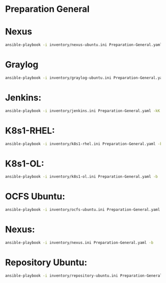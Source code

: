 # Preparation General

# Nexus
```bash
ansible-playbook -i inventory/nexus-ubuntu.ini Preparation-General.yaml -b
```

# Graylog
```bash
ansible-playbook -i inventory/graylog-ubuntu.ini Preparation-General.yaml -b
```

# Jenkins:
```bash
ansible-playbook -i inventory/jenkins.ini Preparation-General.yaml -kK -b
```

# K8s1-RHEL:
```bash
ansible-playbook -i inventory/k8s1-rhel.ini Preparation-General.yaml -b
```

# K8s1-OL:
```bash
ansible-playbook -i inventory/k8s1-ol.ini Preparation-General.yaml -b
```

# OCFS Ubuntu:
```bash
ansible-playbook -i inventory/ocfs-ubuntu.ini Preparation-General.yaml -kK
```

# Nexus:
```bash
ansible-playbook -i inventory/nexus.ini Preparation-General.yaml -b
```

# Repository Ubuntu:
```bash
ansible-playbook -i inventory/repository-ubuntu.ini Preparation-General.yaml -b
```

